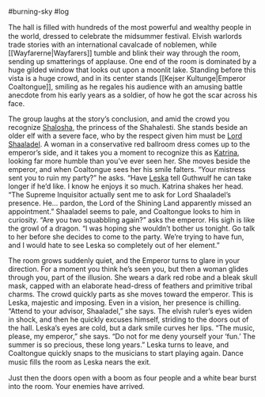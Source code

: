 #burning-sky #log

The hall is ﬁlled with hundreds of the most powerful and wealthy people in the world, dressed to celebrate the midsummer festival. Elvish warlords trade stories with an international cavalcade of noblemen, while [[Wayfarerne|Wayfarers]] tumble and blink their way through the room, sending up smatterings of applause. One end of the room is dominated by a huge gilded window that looks out upon a moonlit lake. Standing before this vista is a huge crowd, and in its center stands [[Kejser Kultunge|Emperor Coaltongue]], smiling as he regales his audience with an amusing battle anecdote from his early years as a soldier, of how he got the scar across his face. 

The group laughs at the story’s conclusion, and amid the crowd you recognize [Shalosha](Shalosha.md), the princess of the Shahalesti. She stands beside an older elf with a severe face, who by the respect given him must be [Lord Shaaladel](Lord%20Shaaladel.md). A woman in a conservative red ballroom dress comes up to the emperor’s side, and it takes you a moment to recognize this as [Katrina](Katrina.md), looking far more humble than you’ve ever seen her. She moves beside the emperor, and when Coaltongue sees her his smile falters. “Your mistress sent you to ruin my party?” he asks. “Have [Leska](Leska.md) tell Guthwulf he can take longer if he’d like. I know he enjoys it so much. Katrina shakes her head. “The Supreme Inquisitor actually sent me to ask for Lord Shaaladel’s presence. He… pardon, the Lord of the Shining Land apparently missed an appointment.” Shaaladel seems to pale, and Coaltongue looks to him in curiosity. “Are you two squabbling again?” asks the emperor. His sigh is like the growl of a dragon. “I was hoping she wouldn’t bother us tonight. Go talk to her before she decides to come to the party. We’re trying to have fun, and I would hate to see Leska so completely out of her element.” 

The room grows suddenly quiet, and the Emperor turns to glare in your direction. For a moment you think he’s seen you, but then a woman glides through you, part of the illusion. She wears a dark red robe and a bleak skull mask, capped with an elaborate head-dress of feathers and primitive tribal charms. The crowd quickly parts as she moves toward the emperor. This is Leska, majestic and imposing. Even in a vision, her presence is chilling. “Attend to your advisor, Shaaladel,” she says. The elvish ruler’s eyes widen in shock, and then he quickly excuses himself, striding to the doors out of the hall. Leska’s eyes are cold, but a dark smile curves her lips. “The music, please, my emperor,” she says. “Do not for me deny yourself your ‘fun.’ The summer is so precious, these long years.” Leska turns to leave, and Coaltongue quickly snaps to the musicians to start playing again. Dance music ﬁlls the room as Leska nears the exit. 

Just then the doors open with a boom as four people and a white bear burst into the room. Your enemies have arrived.
